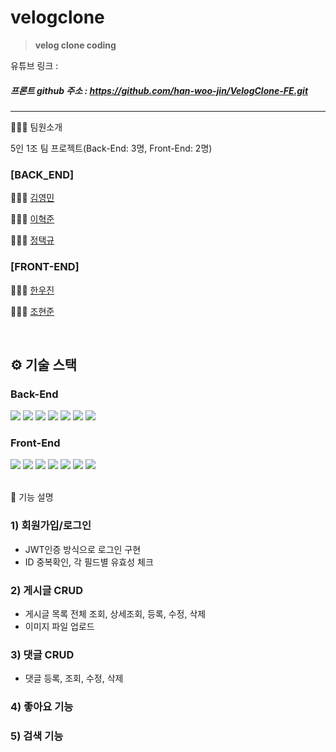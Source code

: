 # velogclone

> **velog clone coding**


유튜브 링크 :
<br />
##### 프론트 github 주소 : https://github.com/han-woo-jin/VelogClone-FE.git
---

🧑🏻‍💻 팀원소개

5인 1조 팀 프로젝트(Back-End: 3명, Front-End: 2명)

### [BACK_END]

🧑🏻‍💻 [김영민](https://github.com/raddaslul) <br/>

🧑🏻‍💻 [이혁준](https://github.com/galaxian)<br/>

🧑🏻‍💻 [정택규](https://github.com/JeongTaekgyu) <br/>

### [FRONT-END]

🧑🏻‍💻 [한우진](https://github.com/han-woo-jin)

🧑🏻‍💻 [조현준](https://github.com/johj703)

<br />

## ⚙️ 기술 스택

### Back-End

<div>
  <img src="https://img.shields.io/badge/JAVA-007396?style=for-the-badge&logo=java&logoColor=white">
  <img src="https://img.shields.io/badge/Spring-6DB33F?style=for-the-badge&logo=Spring&logoColor=white">
  <img src="https://img.shields.io/badge/Springboot-6DB33F?style=for-the-badge&logo=Springboot&logoColor=white">
  <img src="https://img.shields.io/badge/gradle-02303A?style=for-the-badge&logo=gradle&logoColor=white">
  <img src="https://img.shields.io/badge/mysql-4479A1?style=for-the-badge&logo=mysql&logoColor=white">
  <img src="https://img.shields.io/badge/aws-232F3E?style=for-the-badge&logo=AmazonAWS&logoColor=white">
  <img src="https://img.shields.io/badge/github-181717?style=for-the-badge&logo=github&logoColor=white">

</div>

### Front-End

<div>
  <img src="https://img.shields.io/badge/javascript-F7DF1E?style=for-the-badge&logo=javascript&logoColor=black">
  <img src="https://img.shields.io/badge/react-61DAFB?style=for-the-badge&logo=react&logoColor=black">
  <img src="https://img.shields.io/badge/html-E34F26?style=for-the-badge&logo=html5&logoColor=white">
  <img src="https://img.shields.io/badge/css-1572B6?style=for-the-badge&logo=css3&logoColor=white">
  <img src="https://img.shields.io/badge/figma-F24E1E?style=for-the-badge&logo=figma&logoColor=black">
  <img src="https://img.shields.io/badge/aws-232F3E?style=for-the-badge&logo=AmazonAWS&logoColor=white">
  <img src="https://img.shields.io/badge/github-181717?style=for-the-badge&logo=github&logoColor=white">

</div>

<br />

🔑 기능 설명

### 1) 회원가입/로그인

- JWT인증 방식으로 로그인 구현
- ID 중복확인, 각 필드별 유효성 체크

### 2) 게시글 CRUD

- 게시글 목록 전체 조회, 상세조회, 등록, 수정, 삭제
- 이미지 파일 업로드

### 3) 댓글 CRUD

- 댓글 등록, 조회, 수정, 삭제

### 4) 좋아요 기능

### 5) 검색 기능

<br />
